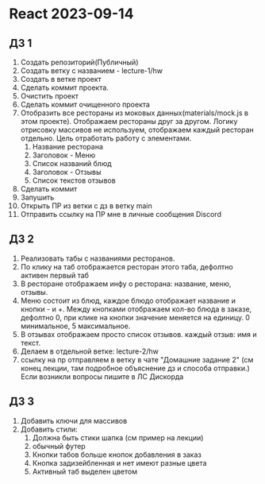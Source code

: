 # React 2023-09-14

## ДЗ 1

1. Создать репозиторий(Публичный)
2. Создать ветку с названием - lecture-1/hw
3. Создать в ветке проект
4. Сделать коммит проекта.
5. Очистить проект
6. Сделать коммит очищенного проекта
7. Отобразить все рестораны из моковых данных(materials/mock.js в этом проекте). Отображаем рестораны друг за другом. Логику отрисовку массивов не используем, отображаем каждый ресторан отдельно. Цель отработать работу с элементами.
   1. Название ресторана
   2. Заголовок - Меню
   3. Список названий блюд
   4. Заголовок - Отзывы
   5. Список текстов отзывов
8. Сделать коммит
9. Запушить
10. Открыть ПР из ветки с дз в ветку main
11. Отправить ссылку на ПР мне в личные сообщения Discord

## ДЗ 2

1. Реализовать табы с названиями ресторанов.
2. По клику на таб отображается ресторан этого таба, дефолтно активен первый таб
3. В ресторане отображаем инфу о ресторана: название, меню, отзывы.
4. Меню состоит из блюд, каждое блюдо отображает название и кнопки - и +. Между кнопками отображаем кол-во блюда в заказе, дефолтно 0, при клике на кнопки значение меняется на единицу. 0 минимальное, 5 максимальное.
5. В отзывах отображаем просто список отзывов. каждый отзыв: имя и текст.
6. Делаем в отдельной ветке: lecture-2/hw
7. ссылку на пр отправляем в ветку в чате "Домашние задание 2" (см конец лекции, там подробное объяснение дз и способа отправки.)
   Если возникли вопросы пишите в ЛС Дискорда

## ДЗ 3

1. Добавить ключи для массивов
2. Добавить стили:
   1. Должна быть стики шапка (см пример на лекции)
   2. обычный футер
   3. Кнопки табов больше кнопок добавления в заказ
   4. Кнопка задизейбленная и нет имеют разные цвета
   5. Активный таб выделен цветом
